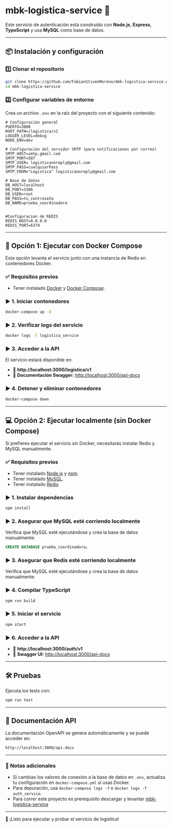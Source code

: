 # **mbk-logistica-service** 🚀

Este servicio de autenticación está construido con **Node.js**, **Express**, **TypeScript** y usa **MySQL** como base de datos.

---

## 📦 **Instalación y configuración**

### 1️⃣ **Clonar el repositorio**
```sh
git clone https://github.com/FabianStivenMoreno/mbk-logistica-service.git
cd mbk-logistica-service
```

### 2️⃣ **Configurar variables de entorno**
Crea un archivo `.env` en la raíz del proyecto con el siguiente contenido:

```env
# Configuración general
PUERTO=3000
ROOT_PATH=/logistica/v1
LOGGER_LEVEL=debug
NODE_ENV=dev

# Configuración del servidor SMTP (para notificaciones por correo)
SMTP_HOST=smtp.gmail.com
SMTP_PORT=587
SMTP_USER= logisticanoreply@gmail.com
SMTP_PASS=cualquierPass
SMTP_FROM="Logistica" logisticanoreply@gmail.com

# Base de datos
DB_HOST=localhost
DB_PORT=3306
DB_USER=root
DB_PASS=tu_contraseña
DB_NAME=prueba_coordinadora


#Configuracion de REDIS
REDIS_HOST=0.0.0.0
REDIS_PORT=6379

```

---

## 🚀 **Opción 1: Ejecutar con Docker Compose**
Esta opción levanta el servicio junto con una instancia de Redis en contenedores Docker.

### ✅ **Requisitos previos**
- Tener instalado [Docker](https://www.docker.com/) y [Docker Compose](https://docs.docker.com/compose/install/).

### ▶ **1. Iniciar contenedores**
```sh
docker-compose up -d
```

### ▶ **2. Verificar logs del servicio**
```sh
docker logs -f logistica_service
```

### ▶ **3. Acceder a la API**
El servicio estará disponible en:
- 🔗 **http://localhost:3000/logistica/v1**
- 🔗 **Documentación Swagger:** [http://localhost:3000/api-docs](http://localhost:3000/api-docs)

### ▶ **4. Detener y eliminar contenedores**
```sh
docker-compose down
```

---

## 💻 **Opción 2: Ejecutar localmente (sin Docker Compose)**
Si prefieres ejecutar el servicio sin Docker, necesitarás instalar Redis y MySQL manualmente.

### ✅ **Requisitos previos**
- Tener instalado [Node.js](https://nodejs.org/) y [npm](https://www.npmjs.com/).
- Tener instalado [MySQL](https://dev.mysql.com/downloads/installer/).
- Tener instalado [Redis](https://redis.io/downloads/)

### ▶ **1. Instalar dependencias**
```sh
npm install
```

### ▶ **2. Asegurar que MySQL esté corriendo localmente**
Verifica que MySQL esté ejecutándose y crea la base de datos manualmente:

```sql
CREATE DATABASE prueba_coordinadora;
```

### ▶ **3. Asegurar que Redis esté corriendo localmente**
Verifica que MySQL esté ejecutándose y crea la base de datos manualmente:


### ▶ **4. Compilar TypeScript**
```sh
npm run build
```


### ▶ **5. Iniciar el servicio**
```sh
npm start
```

### ▶ **6. Acceder a la API**
- 🔗 **http://localhost:3000/auth/v1**
- 🔗 **Swagger UI:** [http://localhost:3000/api-docs](http://localhost:3000/api-docs)

---

## 🛠 **Pruebas**
Ejecuta los tests con:
```sh
npm run test
```

---

## 📖 **Documentación API**
La documentación OpenAPI se genera automáticamente y se puede acceder en:
```sh
http://localhost:3000/api-docs
```

---

### 📌 **Notas adicionales**
- Si cambias los valores de conexión a la base de datos en `.env`, actualiza tu configuración en `docker-compose.yml` si usas Docker.
- Para depuración, usa `docker-compose logs -f` o `docker logs -f auth_service`.
- Para correr este proyecto es prerequisito descargar y levantar [mbk-logistica-service](https://github.com/FabianStivenMoreno/mbk-auth-service) 

---

🚀 ¡Listo para ejecutar y probar el servicio de logistica!

